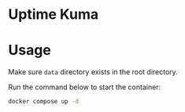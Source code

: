 # Uptime Kuma

# Usage

Make sure `data` directory exists in the root directory.

Run the command below to start the container:

```bash
docker compose up -d
```
